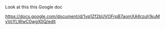 
Look at this this Google doc 

https://docs.google.com/document/d/1vp1Zf2bUVOFrpB7aomXA6rzuh1kuMyVcYLWwC0wgX0Q/edit
